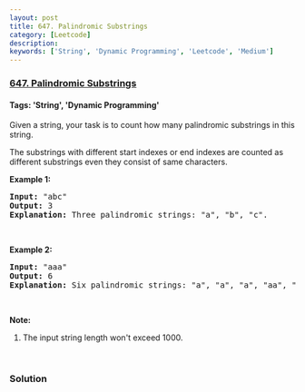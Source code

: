 ```yaml
---
layout: post
title: 647. Palindromic Substrings
category: [Leetcode]
description: 
keywords: ['String', 'Dynamic Programming', 'Leetcode', 'Medium']
---
```

### [647. Palindromic Substrings](https://leetcode.com/problems/palindromic-substrings)

#### Tags: 'String', 'Dynamic Programming'

<div class="content__u3I1 question-content__JfgR"><div><p>Given a string, your task is to count how many palindromic substrings in this string.</p>
<p>The substrings with different start indexes or end indexes are counted as different substrings even they consist of same characters.</p>
<p><b>Example 1:</b></p>
<pre><b>Input:</b> "abc"
<b>Output:</b> 3
<b>Explanation:</b> Three palindromic strings: "a", "b", "c".
</pre>
<p> </p>
<p><b>Example 2:</b></p>
<pre><b>Input:</b> "aaa"
<b>Output:</b> 6
<b>Explanation:</b> Six palindromic strings: "a", "a", "a", "aa", "aa", "aaa".
</pre>
<p> </p>
<p><b>Note:</b></p>
<ol>
<li>The input string length won't exceed 1000.</li>
</ol>
<p> </p></div></div>

### Solution
